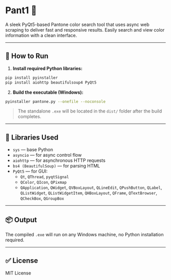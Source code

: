 
# Pant1 🎨

A sleek PyQt5-based Pantone color search tool that uses async web scraping to deliver fast and responsive results. Easily search and view color information with a clean interface.

---

## 🚀 How to Run

1. **Install required Python libraries:**

```bash
pip install pyinstaller
pip install aiohttp beautifulsoup4 PyQt5
```

2. **Build the executable (Windows):**

```bash
pyinstaller pantone.py --onefile --noconsole
```

> The standalone `.exe` will be located in the `dist/` folder after the build completes.

---

## 🧠 Libraries Used

- `sys` — base Python
- `asyncio` — for async control flow
- `aiohttp` — for asynchronous HTTP requests
- `bs4 (BeautifulSoup)` — for parsing HTML
- `PyQt5` — for GUI:
  - `Qt`, `QThread`, `pyqtSignal`
  - `QColor`, `QIcon`, `QPixmap`
  - `QApplication`, `QWidget`, `QVBoxLayout`, `QLineEdit`, `QPushButton`, `QLabel`, `QListWidget`, `QListWidgetItem`, `QHBoxLayout`, `QFrame`, `QTextBrowser`, `QCheckBox`, `QGroupBox`

---

## 📦 Output

The compiled `.exe` will run on any Windows machine, no Python installation required.

---

## ✅ License

MIT License
